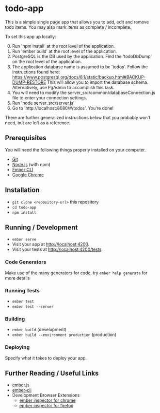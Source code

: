 # todo-app

This is a simple single page app that allows you to add, edit and remove todo items.
You may also mark items as complete / incomplete.<br>

To set this app up locally:
 
 0. Run 'npm install' at the root level of the application.
 1. Run 'ember build' at the root level of the application.
 2. PostgreSQL is the DB used by the application. Find the 'todoDbDump' on the root level of the application.
 3. The application database name is assumed to be 'todos'. Follow the instructions found here: <br>https://www.postgresql.org/docs/8.1/static/backup.html#BACKUP-DUMP-RESTORE
    This will allow you to import the database schema. Alternatively, use PgAdmin to accomplish this task.
 4. You will need to modify the server_src/common/databaseConnection.js file to enter your connection settings.
 5. Run 'node server_src/server.js'
 6. Go to 'http://localhost:8080/#/todos'. You're done!
 
 There are further generalized instructions below that you probably won't need, but are left as a reference.

## Prerequisites

You will need the following things properly installed on your computer.

* [Git](https://git-scm.com/)
* [Node.js](https://nodejs.org/) (with npm)
* [Ember CLI](https://ember-cli.com/)
* [Google Chrome](https://google.com/chrome/)

## Installation

* `git clone <repository-url>` this repository
* `cd todo-app`
* `npm install`

## Running / Development

* `ember serve`
* Visit your app at [http://localhost:4200](http://localhost:4200).
* Visit your tests at [http://localhost:4200/tests](http://localhost:4200/tests).

### Code Generators

Make use of the many generators for code, try `ember help generate` for more details

### Running Tests

* `ember test`
* `ember test --server`

### Building

* `ember build` (development)
* `ember build --environment production` (production)

### Deploying

Specify what it takes to deploy your app.

## Further Reading / Useful Links

* [ember.js](https://emberjs.com/)
* [ember-cli](https://ember-cli.com/)
* Development Browser Extensions
  * [ember inspector for chrome](https://chrome.google.com/webstore/detail/ember-inspector/bmdblncegkenkacieihfhpjfppoconhi)
  * [ember inspector for firefox](https://addons.mozilla.org/en-US/firefox/addon/ember-inspector/)
